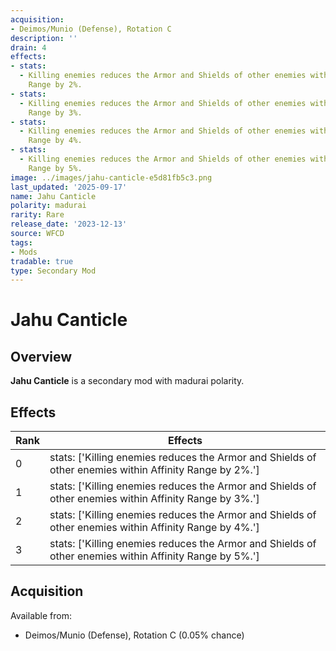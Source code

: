 ```yaml
---
acquisition:
- Deimos/Munio (Defense), Rotation C
description: ''
drain: 4
effects:
- stats:
  - Killing enemies reduces the Armor and Shields of other enemies within Affinity
    Range by 2%.
- stats:
  - Killing enemies reduces the Armor and Shields of other enemies within Affinity
    Range by 3%.
- stats:
  - Killing enemies reduces the Armor and Shields of other enemies within Affinity
    Range by 4%.
- stats:
  - Killing enemies reduces the Armor and Shields of other enemies within Affinity
    Range by 5%.
image: ../images/jahu-canticle-e5d81fb5c3.png
last_updated: '2025-09-17'
name: Jahu Canticle
polarity: madurai
rarity: Rare
release_date: '2023-12-13'
source: WFCD
tags:
- Mods
tradable: true
type: Secondary Mod
---
```


# Jahu Canticle

## Overview

**Jahu Canticle** is a secondary mod with madurai polarity.

## Effects

| Rank | Effects |
|------|----------|
| 0 | stats: ['Killing enemies reduces the Armor and Shields of other enemies within Affinity Range by 2%.'] |
| 1 | stats: ['Killing enemies reduces the Armor and Shields of other enemies within Affinity Range by 3%.'] |
| 2 | stats: ['Killing enemies reduces the Armor and Shields of other enemies within Affinity Range by 4%.'] |
| 3 | stats: ['Killing enemies reduces the Armor and Shields of other enemies within Affinity Range by 5%.'] |

## Acquisition

Available from:
- Deimos/Munio (Defense), Rotation C (0.05% chance)

